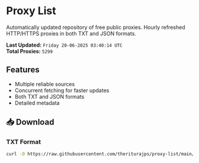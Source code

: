 # Proxy List

Automatically updated repository of free public proxies. Hourly refreshed HTTP/HTTPS proxies in both TXT and JSON formats.

**Last Updated:** `Friday 20-06-2025 03:40:14 UTC`  
**Total Proxies:** `5299`

## Features
- Multiple reliable sources
- Concurrent fetching for faster updates
- Both TXT and JSON formats
- Detailed metadata

## 📥 Download

### TXT Format
```bash
curl -O https://raw.githubusercontent.com/theriturajps/proxy-list/main/proxies.txt